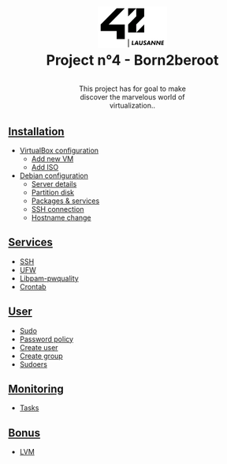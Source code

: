 <h1 align="center">
    <img alt="42Lausanne" title="42Lausanne" src="https://github.com/MarJC5/42/blob/main/42_logo.svg" width="140"> </br>
    Project n°4 - Born2beroot
    <h4 align="center" style="width: 50%; margin: 2rem auto; font-weight: normal;"> 
    This project has for goal to make discover the marvelous world of virtualization.. 
    </h4>
</h1>

## [Installation](https://github.com/MarJC5/Born2beroot/blob/main/doc/INSTALLATION.md)
- [VirtualBox configuration](https://github.com/MarJC5/Born2beroot/blob/main/doc/INSTALLATION.md#virtualbox---configuration)
    - [Add new VM](https://github.com/MarJC5/Born2beroot/blob/main/doc/INSTALLATION.md#add-new-vm) 
    - [Add ISO](https://github.com/MarJC5/Born2beroot/blob/main/doc/INSTALLATION.md#add-iso)
- [Debian configuration](https://github.com/MarJC5/Born2beroot/blob/main/doc/INSTALLATION.md#debian---configuration)
    - [Server details](https://github.com/MarJC5/Born2beroot/blob/main/doc/INSTALLATION.md#server-details)
    - [Partition disk](https://github.com/MarJC5/Born2beroot/blob/main/doc/INSTALLATION.md#server-structure)
    - [Packages & services](https://github.com/MarJC5/Born2beroot/blob/main/doc/INSTALLATION.md#packages-and-services)
    - [SSH connection](https://github.com/MarJC5/Born2beroot/blob/main/doc/INSTALLATION.md#connection-to-vm-with-ssh)
    - [Hostname change](https://github.com/MarJC5/Born2beroot/blob/main/doc/INSTALLATION.md#change-hostname)

## [Services](https://github.com/MarJC5/Born2beroot/blob/main/doc/SERVICES.md)
- [SSH](https://github.com/MarJC5/Born2beroot/blob/main/doc/SERVICES.md#ssh)
- [UFW](https://github.com/MarJC5/Born2beroot/blob/main/doc/SERVICES.md#ufw)
- [Libpam-pwquality](https://github.com/MarJC5/Born2beroot/blob/main/doc/SERVICES.md#libpam-pwquality)
- [Crontab](https://github.com/MarJC5/Born2beroot/blob/main/doc/SERVICES.md#crontab)

## [User](https://github.com/MarJC5/Born2beroot/blob/main/doc/USER.md)
- [Sudo](https://github.com/MarJC5/Born2beroot/blob/main/doc/USER.md#add-sudo)
- [Password policy](https://github.com/MarJC5/Born2beroot/blob/main/doc/USER.md#password-policy)
- [Create user](https://github.com/MarJC5/Born2beroot/blob/main/doc/USER.md#create-user-and-group)
- [Create group](https://github.com/MarJC5/Born2beroot/blob/main/doc/USER.md#create-user-and-group)
- [Sudoers](https://github.com/MarJC5/Born2beroot/blob/main/doc/USER.md#configuring-sudoers-group)

## [Monitoring](https://github.com/MarJC5/Born2beroot/blob/main/doc/MONITORING.md)
- [Tasks](https://github.com/MarJC5/Born2beroot/blob/main/doc/MONITORING.md#tasks)

## [Bonus](https://github.com/MarJC5/Born2beroot/blob/main/doc/BONUS.md)
- [LVM](https://github.com/MarJC5/Born2beroot/blob/main/doc/INSTALLATION.md#server-structure)
